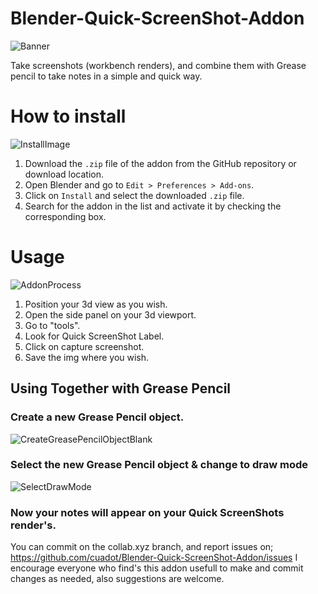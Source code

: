 # Blender-Quick-ScreenShot-Addon

![Banner](https://github.com/cuadot/Blender-Quick-ScreenShot-Addon/assets/25164625/ddc44586-8ea3-4ae2-a6c6-5415aeac7739)

Take screenshots (workbench renders), and combine them with Grease pencil to take notes in a simple and quick way.

# How to install 
![InstallImage](https://github.com/cuadot/Blender-Quick-ScreenShot-Addon/assets/25164625/ac5fd0c4-1873-48de-875f-12cd1c3b6e67)

1. Download the `.zip` file of the addon from the GitHub repository or download location.
2. Open Blender and go to `Edit > Preferences > Add-ons`.
3. Click on `Install` and select the downloaded `.zip` file.
4. Search for the addon in the list and activate it by checking the corresponding box.

# Usage 

![AddonProcess](https://github.com/cuadot/Blender-Quick-ScreenShot-Addon/assets/25164625/775cf305-3576-48cc-8ead-2c0b027cfdbb)

1. Position your 3d view as you wish.
2. Open the side panel on your 3d viewport.
3. Go to "tools".
4. Look for Quick ScreenShot Label.
5. Click on capture screenshot.
6. Save the img where you wish.

## Using Together with Grease Pencil

### Create a new Grease Pencil object.
![CreateGreasePencilObjectBlank](https://github.com/cuadot/Blender-Quick-ScreenShot-Addon/assets/25164625/fa8263d6-6b19-4a5f-be92-e2db4b262431)

### Select the new Grease Pencil object & change to draw mode
![SelectDrawMode](https://github.com/cuadot/Blender-Quick-ScreenShot-Addon/assets/25164625/96f89fb4-9d47-4af3-8813-523a52bc7cf0)

### Now your notes will appear on your Quick ScreenShots render's.

You can commit on the collab.xyz branch, and report issues on; https://github.com/cuadot/Blender-Quick-ScreenShot-Addon/issues 
I encourage everyone who find's this addon usefull to make and commit changes as needed, also suggestions are welcome.


